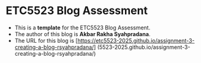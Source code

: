 
# ETC5523 Blog Assessment

* This is a **template** for the ETC5523 Blog Assessment. 
* The author of this blog is **Akbar Rakha Syahpradana**.
* The URL for this blog is [https://etc5523-2025.github.io/assignment-3-creating-a-blog-rsyahpradana/] (5523-2025.github.io/assignment-3-creating-a-blog-rsyahpradana/)
